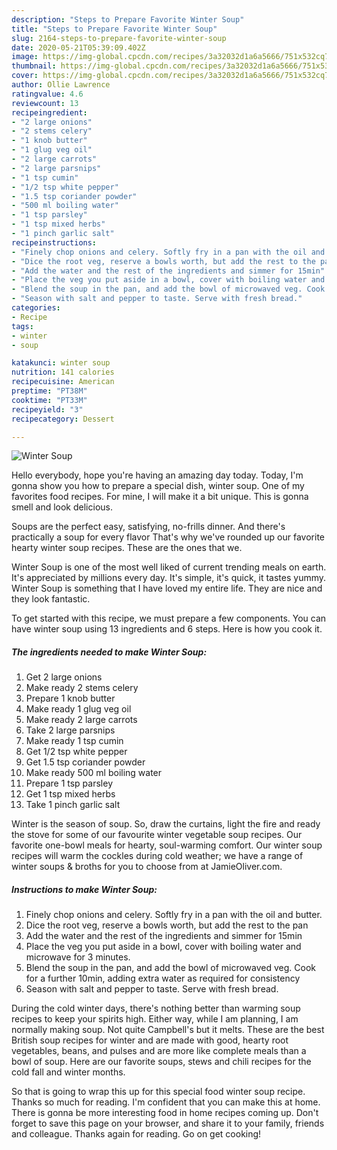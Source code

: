 ```yaml
---
description: "Steps to Prepare Favorite Winter Soup"
title: "Steps to Prepare Favorite Winter Soup"
slug: 2164-steps-to-prepare-favorite-winter-soup
date: 2020-05-21T05:39:09.402Z
image: https://img-global.cpcdn.com/recipes/3a32032d1a6a5666/751x532cq70/winter-soup-recipe-main-photo.jpg
thumbnail: https://img-global.cpcdn.com/recipes/3a32032d1a6a5666/751x532cq70/winter-soup-recipe-main-photo.jpg
cover: https://img-global.cpcdn.com/recipes/3a32032d1a6a5666/751x532cq70/winter-soup-recipe-main-photo.jpg
author: Ollie Lawrence
ratingvalue: 4.6
reviewcount: 13
recipeingredient:
- "2 large onions"
- "2 stems celery"
- "1 knob butter"
- "1 glug veg oil"
- "2 large carrots"
- "2 large parsnips"
- "1 tsp cumin"
- "1/2 tsp white pepper"
- "1.5 tsp coriander powder"
- "500 ml boiling water"
- "1 tsp parsley"
- "1 tsp mixed herbs"
- "1 pinch garlic salt"
recipeinstructions:
- "Finely chop onions and celery. Softly fry in a pan with the oil and butter."
- "Dice the root veg, reserve a bowls worth, but add the rest to the pan"
- "Add the water and the rest of the ingredients and simmer for 15min"
- "Place the veg you put aside in a bowl, cover with boiling water and microwave for 3 minutes."
- "Blend the soup in the pan, and add the bowl of microwaved veg. Cook for a further 10min, adding extra water as required for consistency"
- "Season with salt and pepper to taste. Serve with fresh bread."
categories:
- Recipe
tags:
- winter
- soup

katakunci: winter soup 
nutrition: 141 calories
recipecuisine: American
preptime: "PT38M"
cooktime: "PT33M"
recipeyield: "3"
recipecategory: Dessert

---
```



![Winter Soup](https://img-global.cpcdn.com/recipes/3a32032d1a6a5666/751x532cq70/winter-soup-recipe-main-photo.jpg)

Hello everybody, hope you're having an amazing day today. Today, I'm gonna show you how to prepare a special dish, winter soup. One of my favorites food recipes. For mine, I will make it a bit unique. This is gonna smell and look delicious.

Soups are the perfect easy, satisfying, no-frills dinner. And there&#39;s practically a soup for every flavor That&#39;s why we&#39;ve rounded up our favorite hearty winter soup recipes. These are the ones that we.

Winter Soup is one of the most well liked of current trending meals on earth. It's appreciated by millions every day. It's simple, it's quick, it tastes yummy. Winter Soup is something that I have loved my entire life. They are nice and they look fantastic.


To get started with this recipe, we must prepare a few components. You can have winter soup using 13 ingredients and 6 steps. Here is how you cook it.

<!--inarticleads1-->

##### The ingredients needed to make Winter Soup:

1. Get 2 large onions
1. Make ready 2 stems celery
1. Prepare 1 knob butter
1. Make ready 1 glug veg oil
1. Make ready 2 large carrots
1. Take 2 large parsnips
1. Make ready 1 tsp cumin
1. Get 1/2 tsp white pepper
1. Get 1.5 tsp coriander powder
1. Make ready 500 ml boiling water
1. Prepare 1 tsp parsley
1. Get 1 tsp mixed herbs
1. Take 1 pinch garlic salt


Winter is the season of soup. So, draw the curtains, light the fire and ready the stove for some of our favourite winter vegetable soup recipes. Our favorite one-bowl meals for hearty, soul-warming comfort. Our winter soup recipes will warm the cockles during cold weather; we have a range of winter soups &amp; broths for you to choose from at JamieOliver.com. 

<!--inarticleads2-->

##### Instructions to make Winter Soup:

1. Finely chop onions and celery. Softly fry in a pan with the oil and butter.
1. Dice the root veg, reserve a bowls worth, but add the rest to the pan
1. Add the water and the rest of the ingredients and simmer for 15min
1. Place the veg you put aside in a bowl, cover with boiling water and microwave for 3 minutes.
1. Blend the soup in the pan, and add the bowl of microwaved veg. Cook for a further 10min, adding extra water as required for consistency
1. Season with salt and pepper to taste. Serve with fresh bread.


During the cold winter days, there&#39;s nothing better than warming soup recipes to keep your spirits high. Either way, while I am planning, I am normally making soup. Not quite Campbell&#39;s but it melts. These are the best British soup recipes for winter and are made with good, hearty root vegetables, beans, and pulses and are more like complete meals than a bowl of soup. Here are our favorite soups, stews and chili recipes for the cold fall and winter months. 

So that is going to wrap this up for this special food winter soup recipe. Thanks so much for reading. I'm confident that you can make this at home. There is gonna be more interesting food in home recipes coming up. Don't forget to save this page on your browser, and share it to your family, friends and colleague. Thanks again for reading. Go on get cooking!

